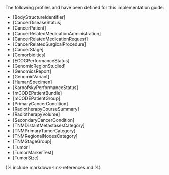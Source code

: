 The following profiles and have been defined for this implementation guide:

* [BodyStructureIdentifier]
* [CancerDiseaseStatus]
* [CancerPatient]
* [CancerRelatedMedicationAdministration]
* [CancerRelatedMedicationRequest]
* [CancerRelatedSurgicalProcedure]
* [CancerStage]
* [Comorbidities]
* [ECOGPerformanceStatus]
* [GenomicRegionStudied]
* [GenomicsReport]
* [GenomicVariant]
* [HumanSpecimen]
* [KarnofskyPerformanceStatus]
* [mCODEPatientBundle]
* [mCODEPatientGroup]
* [PrimaryCancerCondition]
* [RadiotherapyCourseSummary]
* [RadiotherapyVolume]
* [SecondaryCancerCondition]
* [TNMDistantMetastasesCategory]
* [TNMPrimaryTumorCategory]
* [TNMRegionalNodesCategory]
* [TNMStageGroup]
* [Tumor]
* [TumorMarkerTest]
* [TumorSize]

{% include markdown-link-references.md %}
